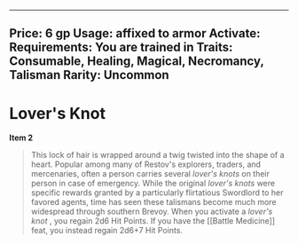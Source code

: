 
---
Price: 6 gp
Usage: affixed to armor
Activate: 
Requirements: You are trained in
Traits: Consumable, Healing, Magical, Necromancy, Talisman
Rarity: Uncommon
---

# Lover's Knot

**Item 2**

> This lock of hair is wrapped around a twig twisted into the shape of a heart. Popular among many of Restov's explorers, traders, and mercenaries, often a person carries several *lover's knots* on their person in case of emergency. While the original *lover's knots* were specific rewards granted by a particularly flirtatious Swordlord to her favored agents, time has seen these talismans become much more widespread through southern Brevoy. When you activate a *lover's knot* , you regain 2d6 Hit Points. If you have the [[Battle Medicine]] feat, you instead regain 2d6+7 Hit Points.
